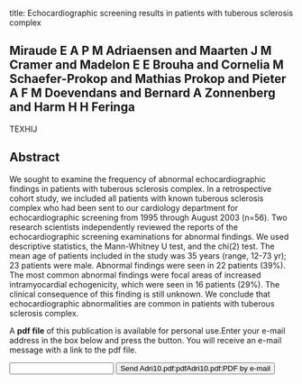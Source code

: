 title: Echocardiographic screening results in patients with tuberous sclerosis complex

## Miraude E A P M Adriaensen and Maarten J M Cramer and Madelon E E Brouha and Cornelia M Schaefer-Prokop and Mathias Prokop and Pieter A F M Doevendans and Bernard A Zonnenberg and Harm H H Feringa
TEXHIJ


## Abstract
We sought to examine the frequency of abnormal echocardiographic findings in patients with tuberous sclerosis complex. In a retrospective cohort study, we included all patients with known tuberous sclerosis complex who had been sent to our cardiology department for echocardiographic screening from 1995 through August 2003 (n=56). Two research scientists independently reviewed the reports of the echocardiographic screening examinations for abnormal findings. We used descriptive statistics, the Mann-Whitney U test, and the chi(2) test. The mean age of patients included in the study was 35 years (range, 12-73 yr); 23 patients were male. Abnormal findings were seen in 22 patients (39%). The most common abnormal findings were focal areas of increased intramyocardial echogenicity, which were seen in 16 patients (29%). The clinical consequence of this finding is still unknown. We conclude that echocardiographic abnormalities are common in patients with tuberous sclerosis complex.

A <b>pdf file</b> of this publication is available for personal use.Enter your e-mail address in the box below and press the button. You will receive an e-mail message with a link to the pdf file.
<form action="sender.php">  <input type="text" name="email">  <input type="submit" value="Send Adri10.pdf:pdfAdri10.pdf:PDF by e-mail"></form>